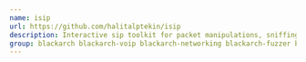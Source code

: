 ```yaml
---
name: isip
url: https://github.com/halitalptekin/isip
description: Interactive sip toolkit for packet manipulations, sniffing, man in the middle attacks, fuzzing, simulating of dos attacks.
group: blackarch blackarch-voip blackarch-networking blackarch-fuzzer blackarch-dos
---
```

